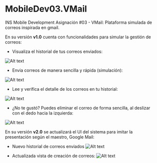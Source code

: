 # MobileDev03.VMail
INS Mobile Development Asignación #03 - VMail: Plataforma simulada de correos inspirada en gmail.

En su versión **v1.0** cuenta con funcionalidades para simular la gestión de correos:

* Visualiza el historial de tus correos enviados:

![Alt text](Evidences/v1.0/List.png?raw=true "Pantalla Principal")

* Envia correos de manera sencilla y rápida (simulación):

![Alt text](Evidences/v1.0/Create.png?raw=true "Envia correos")

* Lee y verifica el detalle de los correos en tu historial:

![Alt text](Evidences/v1.0/Read.png?raw=true "Lee correos")

* ¿No te gustó? Puedes eliminar el correo de forma sencilla, al deslizar con el dedo hacia la izquierda:

![Alt text](Evidences/v1.0/Delete.png?raw=true "Elimina correos")

En su versión **v2.0** se actualizará el UI del sistema para imitar la presentación según el maestro, Google Mail:

* Nuevo historial de correos enviados
![Alt text](Evidences/v2.0/NewUI.Home.png?raw=true "Lista correos")

* Actualizada vista de creación de correos:
![Alt text](Evidences/v2.0/NewUI.Compose.png?raw=true "Envia correos")